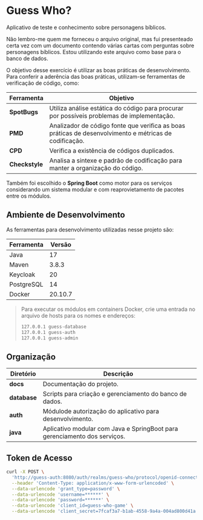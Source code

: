 # Guess Who?

Aplicativo de teste e conhecimento sobre personagens bíblicos.

Não lembro-me quem me forneceu o arquivo original, mas fui presenteado certa vez com um documento contendo várias cartas com perguntas sobre personagens bíblicos. Estou utilizando este arquivo como base para o banco de dados.

O objetivo desse exercício é utilizar as boas práticas de desenvolvimento. Para conferir a aderência das boas práticas, utilizam-se ferramentas de verificação de código, como:

| **Ferramenta** | **Objetivo**                                                                                           |
| -------------- | ------------------------------------------------------------------------------------------------------ |
| **SpotBugs**   | Utiliza análise estática do código para procurar por possíveis problemas de implementação.             |
| **PMD**        | Analizador de código fonte que verifica as boas práticas de desenvolvimento e métricas de codificação. |
| **CPD**        | Verifica a existência de códigos duplicados.                                                           |
| **Checkstyle** | Analisa a sintexe e padrão de codificação para manter a organização do código.                         |

Também foi escolhido o **Spring Boot** como motor para os serviços considerando um sistema modular e com reaprovietamento de pacotes entre os módulos.

## Ambiente de Desenvolvimento

As ferramentas para desenvolvimento utilizadas nesse projeto são:

| **Ferramenta** | **Versão**  |
| -------------- | ----------- |
| Java           | 17          |
| Maven          | 3.8.3       |
| Keycloak       | 20          |
| PostgreSQL     | 14          |
| Docker         | 20.10.7     |

> Para executar os módulos em containers Docker, crie uma entrada no arquivo de hosts para os nomes e endereços:
>
> ```bash
> 127.0.0.1 guess-database
> 127.0.0.1 guess-auth
> 127.0.0.1 guess-admin
> ```

## Organização

| **Diretório** | **Descrição**                                                             |
| ------------- | ------------------------------------------------------------------------- |
| **docs**      | Documentação do projeto.                                                  |
| **database**  | Scripts para criação e gerenciamento do banco de dados.                   |
| **auth**      | Módulode autorização do aplicativo para desenvolvimento.                  |
| **java**      | Aplicativo modular com Java e SpringBoot para gerenciamento dos serviços. |

## Token de Acesso

```bash
curl -X POST \
  'http://guess-auth:8080/auth/realms/guess-who/protocol/openid-connect/token' \
  --header 'Content-Type: application/x-www-form-urlencoded' \
  --data-urlencode 'grant_type=password' \
  --data-urlencode 'username=******' \
  --data-urlencode 'password=******' \
  --data-urlencode 'client_id=guess-who-game' \
  --data-urlencode 'client_secret=7fcaf3a7-b1ab-4558-9a4a-004ad800d41a'
```

